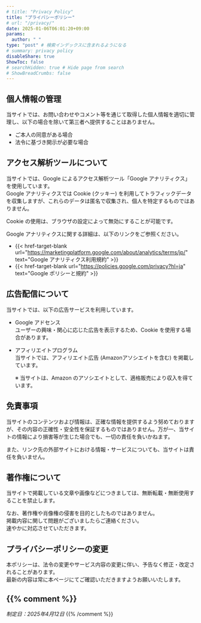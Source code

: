 ```yaml
---
# title: "Privacy Policy"
title: "プライバシーポリシー"
# url: "/privacy/"
date: 2025-01-06T06:01:20+09:00
params: 
  author: " "
type: "post" # 検索インデックスに含まれるようになる
# summary: privacy policy
disableShare: true
ShowToc: false
# searchHidden: true # Hide page from search
# ShowBreadCrumbs: false
---
```


## 個人情報の管理

当サイトでは、お問い合わせやコメント等を通じて取得した個人情報を適切に管理し、以下の場合を除いて第三者へ提供することはありません。

- ご本人の同意がある場合  
- 法令に基づき開示が必要な場合  

## アクセス解析ツールについて

当サイトでは、Google によるアクセス解析ツール「Google アナリティクス」を使用しています。  
Google アナリティクスでは Cookie (クッキー) を利用してトラフィックデータを収集しますが、これらのデータは匿名で収集され、個人を特定するものではありません。

Cookie の使用は、ブラウザの設定によって無効にすることが可能です。

Google アナリティクスに関する詳細は、以下のリンクをご参照ください。

  - {{< href-target-blank url="https://marketingplatform.google.com/about/analytics/terms/jp/" text="Google アナリティクス利用規約" >}}
  - {{< href-target-blank url="https://policies.google.com/privacy?hl=ja" text="Google ポリシーと規約" >}}

## 広告配信について

当サイトでは、以下の広告サービスを利用しています。

- Google アドセンス  
  ユーザーの興味・関心に応じた広告を表示するため、Cookie を使用する場合があります。

- アフィリエイトプログラム  
  当サイトでは、アフィリエイト広告 (Amazonアソシエイトを含む) を掲載しています。  

  ※ 当サイトは、Amazon のアソシエイトとして、適格販売により収入を得ています。

## 免責事項

当サイトのコンテンツおよび情報は、正確な情報を提供するよう努めておりますが、その内容の正確性・安全性を保証するものではありません。万が一、当サイトの情報により損害等が生じた場合でも、一切の責任を負いかねます。

また、リンク先の外部サイトにおける情報・サービスについても、当サイトは責任を負いません。

## 著作権について

当サイトで掲載している文章や画像などにつきましては、無断転載・無断使用することを禁止します。

なお、著作権や肖像権の侵害を目的としたものではありません。  
掲載内容に関して問題がございましたらご連絡ください。  
速やかに対応させていただきます。

## プライバシーポリシーの変更

本ポリシーは、法令の変更やサービス内容の変更に伴い、予告なく修正・改定されることがあります。  
最新の内容は常に本ページにてご確認いただきますようお願いいたします。


{{% comment %}}
---

*制定日：2025年4月12日*
{{% /comment %}}
